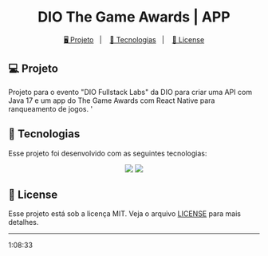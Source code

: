 <h1 align="center">
  DIO The Game Awards | APP
</h1>

<p align="center">
  <a href="#-projeto">🖥️ Projeto</a>&nbsp;&nbsp;&nbsp;|&nbsp;&nbsp;&nbsp;
  <a href="#-tecnologias">🚀 Tecnologias</a>&nbsp;&nbsp;&nbsp;|&nbsp;&nbsp;&nbsp;
  <a href="#-license">📝 License</a>
</p>

## 💻 Projeto

Projeto para o evento "DIO Fullstack Labs" da DIO para criar uma API com Java 17 e um app do The Game Awards com React Native para ranqueamento de jogos. '

## 🚀 Tecnologias

Esse projeto foi desenvolvido com as seguintes tecnologias:

<p align="center">
    <img src="https://img.shields.io/badge/typescript-%23007ACC.svg?style=for-the-badge&logo=typescript&logoColor=white">
    <img src="https://img.shields.io/badge/expo-1C1E24?style=for-the-badge&logo=expo&logoColor=#D04A37">
</p>

## 📝 License

Esse projeto está sob a licença MIT. Veja o arquivo [LICENSE](LICENSE) para mais detalhes.

---

1:08:33
